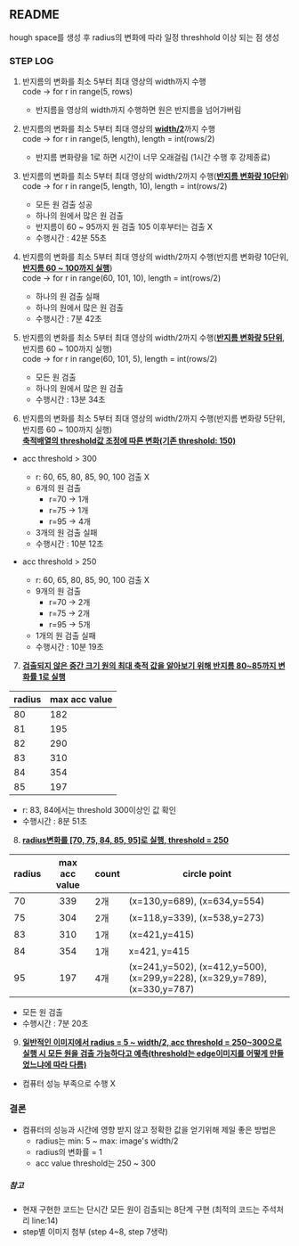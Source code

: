 ## README   
hough space를 생성 후 radius의 변화에 따라 일정 threshhold 이상 되는 점 생성

### STEP LOG
1. 반지름의 변화를 최소 5부터 최대 영상의 width까지 수행    
code -> for r in range(5, rows)   
   - 반지름을 영상의 width까지 수행하면 원은 반지름을 넘어가버림

2. 반지름의 변화를 최소 5부터 최대 영상의 <u>**width/2**</u>까지 수행   
code -> for r in range(5, length), length = int(rows/2)   
   - 반지름 변화량을 1로 하면 시간이 너무 오래걸림 (1시간 수행 후 강제종료)

3. 반지름의 변화를 최소 5부터 최대 영상의 width/2까지 수행(<u>**반지름 변화량 10단위**</u>)   
code -> for r in range(5, length, 10), length = int(rows/2)   
   - 모든 원 검출 성공 
   - 하나의 원에서 많은 원 검출  
   - 반지름이 60 ~ 95까지 원 검출 105 이후부터는 검출 X
   - 수행시간 : 42분 55초

4. 반지름의 변화를 최소 5부터 최대 영상의 width/2까지 수행(반지름 변화량 10단위, <u>**반지름 60 ~ 100까지 실행**</u>)   
code -> for r in range(60, 101, 10), length = int(rows/2)   
   - 하나의 원 검출 실패 
   - 하나의 원에서 많은 원 검출    
   - 수행시간 : 7분 42초

5. 반지름의 변화를 최소 5부터 최대 영상의 width/2까지 수행(<u>**반지름 변화량 5단위**</u>, 반지름 60 ~ 100까지 실행)   
code -> for r in range(60, 101, 5), length = int(rows/2)   
   - 모든 원 검출   
   - 하나의 원에서 많은 원 검출    
   - 수행시간 : 13분 34초

6. 반지름의 변화를 최소 5부터 최대 영상의 width/2까지 수행(반지름 변화량 5단위, 반지름 60 ~ 100까지 실행)   
<u>**축적배열의 threshold값 조정에 따른 변화(기존 threshold: 150)**</u>   

- acc threshold > 300
   - r: 60, 65, 80, 85, 90, 100 검출 X
   - 6개의 원 검출
      - r=70 -> 1개
      - r=75 -> 1개
      - r=95 -> 4개     
   - 3개의 원 검출 실패
   - 수행시간 : 10분 12초

- acc threshold > 250
   - r: 60, 65, 80, 85, 90, 100 검출 X
   - 9개의 원 검출
      - r=70 -> 2개
      - r=75 -> 2개
      - r=95 -> 5개     
   - 1개의 원 검출 실패
   - 수행시간 : 10분 19초

7. <u>**검출되지 않은 중간 크기 원의 최대 축적 값을 알아보기 위해 반지름 80~85까지 변화률 1로 실행**</u>   

radius  | max acc value 
--------|--------------
80 | 182
81 | 195
82 | 290
83 | 310
84 | 354
85 | 197

   - r: 83, 84에서는 threshold 300이상인 값 확인
   - 수행시간 : 8분 51초

8. <u>**radius변화를 [70, 75, 84, 85, 95]로 실행, threshold = 250**</u>   

radius  | max acc value | count | circle point
--------|:---------------:|-------|-------------
70 | 339 | 2개 | (x=130,y=689), (x=634,y=554)
75 | 304 | 2개 | (x=118,y=339), (x=538,y=273)
83 | 310 | 1개 | (x=421,y=415)
84 | 354 | 1개 | x=421, y=415
95 | 197 | 4개 | (x=241,y=502), (x=412,y=500), (x=299,y=228), (x=329,y=789), (x=330,y=787)

   - 모든 원 검출 
   - 수행시간 : 7분 20초   

9. <u>**일반적인 이미지에서 radius = 5 ~ width/2, acc threshold = 250~300으로 실행 시 모든 원을 검출 가능하다고 예측(threshold는 edge이미지를 어떻게 만들었느냐에 따라 다름)**</u>   
  - 컴퓨터 성능 부족으로 수행 X 

### 결론 
- 컴퓨터의 성능과 시간에 영향 받지 않고 정확한 값을 얻기위해 제일 좋은 방법은 
  - radius는 min: 5 ~ max: image's width/2
  - radius의 변화률 = 1
  - acc value threshold는 250 ~ 300   

##### 참고 
- 현재 구현한 코드는 단시간 모든 원이 검출되는 8단계 구현 (최적의 코드는 주석처리 line:14) 
- step별 이미지 첨부 (step 4~8, step 7생략)

